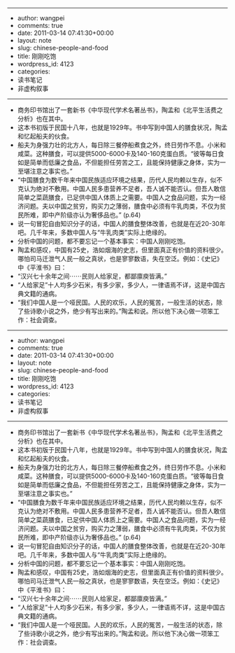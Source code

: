 - --
- author: wangpei
- comments: true
- date: 2011-03-14 07:41:30+00:00
- layout: note
- slug: chinese-people-and-food
- title: 刚刚吃饱
- wordpress_id: 4123
- categories:
- 读书笔记
- 非虚构叙事
- --
- 商务印书馆出了一套新书《中华现代学术名著丛书》，陶孟和《北平生活费之分析》也在其中。
- 这本书初版于民国十八年，也就是1929年。书中写到中国人的膳食状况，陶孟和忆起船夫的伙食。
- 船夫为身强力壮的北方人，每日除三餐停船煮食之外，终日劳作不息。小米和咸菜。这种膳食，可以提供5000-6000卡及140-160克蛋白质。“彼等每日食如是简单而低廉之食品，不但能担任劳苦之工，且能保持健康之身体，实为一至堪注意之事实也。”
- “中国膳食为数千年来中国民族适应环境之结果，历代人民均赖以生存，似不克认为绝对不敷用。中国人民多患营养不足者，吾人诚不能否认。但吾人敢信简单之菜蔬膳食，已足供中国人体质上之需要。中国人之食品问题，实为一经济问题。夫以中国之贫穷，购买力之薄弱，膳食中必须有牛乳肉类，不仅为贫民所难，即中产阶级亦认为奢侈品也。” (p.64)
- 说一句冒犯自由知识分子的话，中国人的膳食整体改善，也就是在近20-30年吧。几千年来，多数中国人与“牛乳肉类”实际上绝缘的。
- 分析中国的问题，都不要忘记一个基本事实：中国人刚刚吃饱。
- 陶孟和感叹，中国有25史，浩如烟海的史志，但里面真正有价值的资料很少。哪怕司马迁泄气人民一般之真状，也是寥寥数语，失在空泛。例如：《史记》中《平淮书》曰：
- “汉兴七十余年之间⋯⋯民则人给家足，都鄙廪庾皆满。”
- “人给家足”十人均多少石米，有多少家，多少人，一律语焉不详，这是中国古典文籍的通病。
- “我们中国人是一个哑民国。人民的欢乐，人民的冤苦，一般生活的状态，除了些诗歌小说之外，绝少有写出来的。”陶孟和说。所以他下决心做一项笨工作：社会调查。
- --
- author: wangpei
- comments: true
- date: 2011-03-14 07:41:30+00:00
- layout: note
- slug: chinese-people-and-food
- title: 刚刚吃饱
- wordpress_id: 4123
- categories:
- 读书笔记
- 非虚构叙事
- --
- 商务印书馆出了一套新书《中华现代学术名著丛书》，陶孟和《北平生活费之分析》也在其中。
- 这本书初版于民国十八年，也就是1929年。书中写到中国人的膳食状况，陶孟和忆起船夫的伙食。
- 船夫为身强力壮的北方人，每日除三餐停船煮食之外，终日劳作不息。小米和咸菜。这种膳食，可以提供5000-6000卡及140-160克蛋白质。“彼等每日食如是简单而低廉之食品，不但能担任劳苦之工，且能保持健康之身体，实为一至堪注意之事实也。”
- “中国膳食为数千年来中国民族适应环境之结果，历代人民均赖以生存，似不克认为绝对不敷用。中国人民多患营养不足者，吾人诚不能否认。但吾人敢信简单之菜蔬膳食，已足供中国人体质上之需要。中国人之食品问题，实为一经济问题。夫以中国之贫穷，购买力之薄弱，膳食中必须有牛乳肉类，不仅为贫民所难，即中产阶级亦认为奢侈品也。” (p.64)
- 说一句冒犯自由知识分子的话，中国人的膳食整体改善，也就是在近20-30年吧。几千年来，多数中国人与“牛乳肉类”实际上绝缘的。
- 分析中国的问题，都不要忘记一个基本事实：中国人刚刚吃饱。
- 陶孟和感叹，中国有25史，浩如烟海的史志，但里面真正有价值的资料很少。哪怕司马迁泄气人民一般之真状，也是寥寥数语，失在空泛。例如：《史记》中《平淮书》曰：
- “汉兴七十余年之间⋯⋯民则人给家足，都鄙廪庾皆满。”
- “人给家足”十人均多少石米，有多少家，多少人，一律语焉不详，这是中国古典文籍的通病。
- “我们中国人是一个哑民国。人民的欢乐，人民的冤苦，一般生活的状态，除了些诗歌小说之外，绝少有写出来的。”陶孟和说。所以他下决心做一项笨工作：社会调查。
